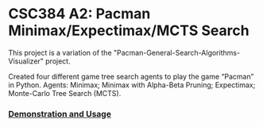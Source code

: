 # CSC384 A2: Pacman Minimax/Expectimax/MCTS Search
This project is a variation of the "Pacman-General-Search-Algorithms-Visualizer" project.

Created four different game tree search agents to play the game “Pacman” in Python.
Agents: Minimax; Minimax with Alpha-Beta Pruning; Expectimax; Monte-Carlo Tree Search (MCTS).

### [Demonstration and Usage](https://github.com/rlllam/Pacman-Minimax-and-Expectimax-search-Visualizer/blob/master/A2-instructions.pdf)

